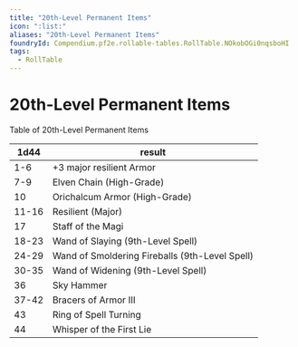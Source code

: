 ```yaml
---
title: "20th-Level Permanent Items"
icon: ":list:"
aliases: "20th-Level Permanent Items"
foundryId: Compendium.pf2e.rollable-tables.RollTable.NOkobOGi0nqsboHI
tags:
  - RollTable
---
```


# 20th-Level Permanent Items
Table of 20th-Level Permanent Items

| 1d44 | result |
|------|--------|
| 1-6 | +3 major resilient Armor |
| 7-9 | Elven Chain (High-Grade) |
| 10 | Orichalcum Armor (High-Grade) |
| 11-16 | Resilient (Major) |
| 17 | Staff of the Magi |
| 18-23 | Wand of Slaying (9th-Level Spell) |
| 24-29 | Wand of Smoldering Fireballs (9th-Level Spell) |
| 30-35 | Wand of Widening (9th-Level Spell) |
| 36 | Sky Hammer |
| 37-42 | Bracers of Armor III |
| 43 | Ring of Spell Turning |
| 44 | Whisper of the First Lie |
